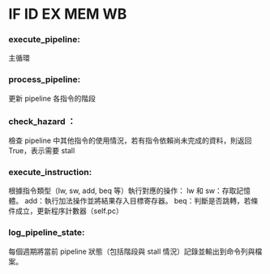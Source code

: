 # IF ID EX MEM WB

### execute_pipeline:

主循環

### process_pipeline:

更新 pipeline 各指令的階段

### check_hazard ：

檢查 pipeline 中其他指令的使用情況，若有指令依賴尚未完成的資料，則返回 True，表示需要 stall

### execute_instruction:

根據指令類型（lw, sw, add, beq 等）執行對應的操作：
lw 和 sw：存取記憶體。
add：執行加法操作並將結果存入目標寄存器。
beq：判斷是否跳轉，若條件成立，更新程序計數器（self.pc）

### log_pipeline_state:

每個週期將當前 pipeline 狀態（包括階段與 stall 情況）記錄並輸出到命令列與檔案。
